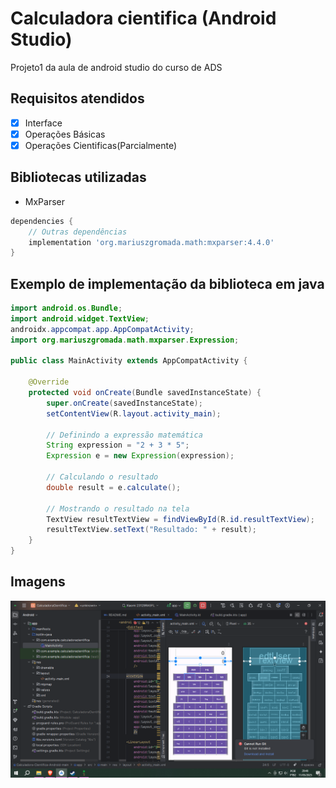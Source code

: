 # Calculadora cientifica (Android Studio)

Projeto1 da aula de android studio do curso de ADS


## Requisitos atendidos

- [x] Interface
- [x] Operações Básicas
- [x] Operações Cientificas(Parcialmente)

## Bibliotecas utilizadas

- MxParser

```gradle
dependencies {
    // Outras dependências
    implementation 'org.mariuszgromada.math:mxparser:4.4.0'
}
```


## Exemplo de implementação da biblioteca em java

```java
import android.os.Bundle;
import android.widget.TextView;
androidx.appcompat.app.AppCompatActivity;
import org.mariuszgromada.math.mxparser.Expression;

public class MainActivity extends AppCompatActivity {

    @Override
    protected void onCreate(Bundle savedInstanceState) {
        super.onCreate(savedInstanceState);
        setContentView(R.layout.activity_main);

        // Definindo a expressão matemática
        String expression = "2 + 3 * 5";
        Expression e = new Expression(expression);

        // Calculando o resultado
        double result = e.calculate();

        // Mostrando o resultado na tela
        TextView resultTextView = findViewById(R.id.resultTextView);
        resultTextView.setText("Resultado: " + result);
    }
}

```

## Imagens

![Captura de tela](CapturadeTela.png)